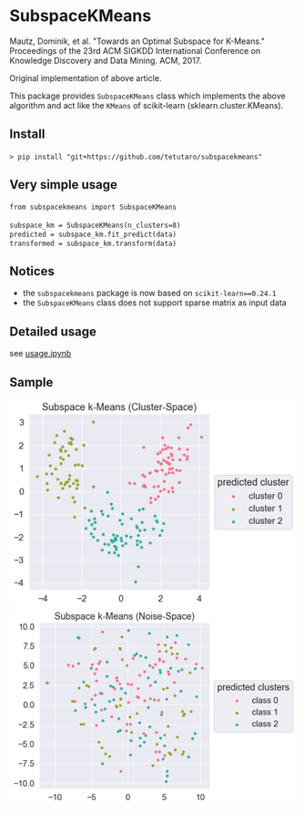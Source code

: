 SubspaceKMeans
==============

Mautz, Dominik, et al. "Towards an Optimal Subspace for K-Means." Proceedings of the 23rd ACM SIGKDD International Conference on Knowledge Discovery and Data Mining. ACM, 2017.

Original implementation of above article.

This package provides `SubspaceKMeans` class which implements the above algorithm and act like the `KMeans` of scikit-learn (sklearn.cluster.KMeans).

## Install

`> pip install "git+https://github.com/tetutaro/subspacekmeans"`

## Very simple usage

```
from subspacekmeans import SubspaceKMeans

subspace_km = SubspaceKMeans(n_clusters=8)
predicted = subspace_km.fit_predict(data)
transformed = subspace_km.transform(data)
```

## Notices

- the `subspacekmeans` package is now based on `scikit-learn==0.24.1`
- the `SubspaceKMeans` class does not support sparse matrix as input data

## Detailed usage

see [usage.ipynb](usage.ipynb)

## Sample

![](cluster_space.png)
![](noise_space.png)
